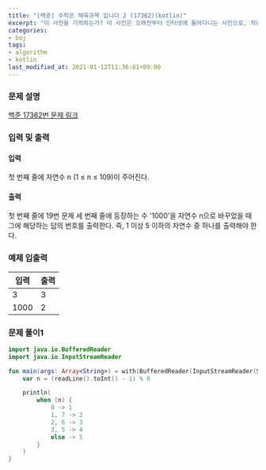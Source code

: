 ```yaml
---
title: "[백준] 수학은 체육과목 입니다 2 (17362)(kotlin)"
excerpt: "이 사진을 기억하는가? 이 사진은 오래전부터 인터넷에 돌아다니는 사진으로, 작년 전대프연 예선 A번에서는 수학을 정말 못 하는 고등학생인 성원이의 시험지로 소개되었다."
categories:
- boj
tags:
- algorithm
- kotlin
last_modified_at: 2021-01-12T11:36:01+09:00
---
```





### 문제 설명
[백준 17362번 문제 링크](https://www.acmicpc.net/problem/17362#description)




### 입력 및 출력
#### 입력
첫 번째 줄에 자연수 n (1 ≤ n ≤ 109)이 주어진다.



#### 출력
첫 번째 줄에 19번 문제 세 번째 줄에 등장하는 수 '1000'을 자연수 n으로 바꾸었을 때 그에 해당하는 답의 번호를 출력한다. 즉, 1 이상 5 이하의 자연수 중 하나를 출력해야 한다.





### 예제 입출력
|입력|출력|
|---|---|
|3|3|
|1000|2|




### 문제 풀이1
```kotlin
import java.io.BufferedReader
import java.io.InputStreamReader

fun main(args: Array<String>) = with(BufferedReader(InputStreamReader(System.`in`))) {
    var n = (readLine().toInt() - 1) % 8

    println(
        when (n) {
            0 -> 1
            1, 7 -> 2
            2, 6 -> 3
            3, 5 -> 4
            else -> 5
        }
    )
}
```